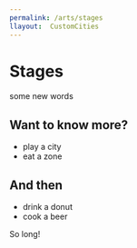 ```yaml
---
permalink: /arts/stages
llayout:  CustomCities
---
```


# Stages

some new words

## Want to know more?

- play a city
- eat a zone

## And then

- drink a donut
- cook a beer

So long!